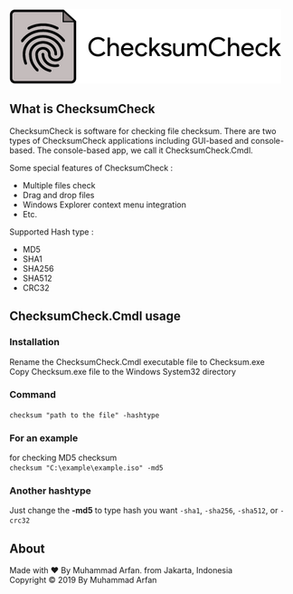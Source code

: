 ![alt text](ChecksumCheck.png)

## What is ChecksumCheck
ChecksumCheck is software for checking file checksum. There are two types of ChecksumCheck applications including GUI-based and console-based.
The console-based app, we call it ChecksumCheck.Cmdl.

Some special features of ChecksumCheck :
* Multiple files check
* Drag and drop files
* Windows Explorer context menu integration
* Etc.

Supported Hash type :
* MD5
* SHA1
* SHA256
* SHA512
* CRC32

## ChecksumCheck.Cmdl usage
### **Installation** <br />
Rename the ChecksumCheck.Cmdl executable file to Checksum.exe <br />
Copy Checksum.exe file to the Windows System32 directory <br />
### **Command** <br />

`checksum "path to the file" -hashtype`
### For an example 
for checking MD5 checksum <br /> `checksum "C:\example\example.iso" -md5` <br />
### Another hashtype
Just change the **-md5** to type hash you want `-sha1`, `-sha256`, `-sha512`, or `-crc32`

## About
Made with ❤️ By Muhammad Arfan. from Jakarta, Indonesia <br />
Copyright © 2019 By Muhammad Arfan
